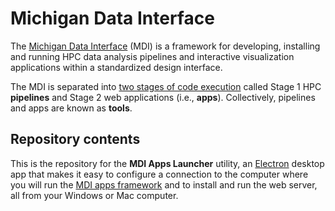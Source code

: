 # Michigan Data Interface

The [Michigan Data Interface](https://midataint.github.io/) (MDI) 
is a framework for developing, installing and running 
HPC data analysis pipelines and interactive visualization 
applications within a standardized design interface.

The MDI is separated into 
[two stages of code execution](https://midataint.github.io/docs/analysis-flow/) 
called Stage 1 HPC **pipelines** and Stage 2 web applications (i.e., **apps**).
Collectively, pipelines and apps are known as **tools**.

## Repository contents

This is the repository for the **MDI Apps Launcher** utility,
an [Electron](https://www.electronjs.org/) desktop app
that makes it easy to configure a connection to the computer
where you will run the
[MDI apps framework](https://midataint.github.io/mdi-apps-framework/docs/overview)
and to install and run the web server, all from your Windows or Mac
computer.
